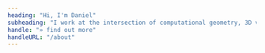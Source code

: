 ```yaml
---
heading: "Hi, I'm Daniel"
subheading: "I work at the intersection of computational geometry, 3D visualization, and geospatial analysis."
handle: "» find out more"
handleURL: "/about"
---
```

